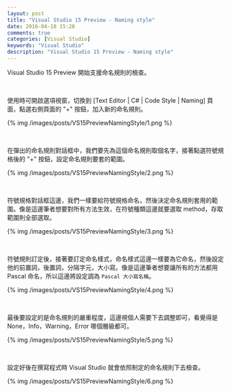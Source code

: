 ```yaml
---
layout: post
title: "Visual Studio 15 Preview - Naming style"
date: 2016-04-18 15:28
comments: true
categories: [Visual Studio]
keywords: "Visual Studio"
description: "Visual Studio 15 Preview - Naming style"
---
```


Visual Studio 15 Preview 開始支援命名規則的檢查。  

<!-- More -->

<br/>


使用時可開啟選項視窗，切換到 [Text Editor | C# | Code Style | Naming] 頁面，點選右側頁面的 "+" 按鈕，加入新的命名規則。  

{% img /images/posts/VS15PreviewNamingStyle/1.png %}

<br/>


在彈出的命名規則對話框中，我們要先為這個命名規則取個名字，接著點選符號規格後的 "+" 按鈕，設定命名規則要套的範圍。  

{% img /images/posts/VS15PreviewNamingStyle/2.png %}

<br/>


符號規格對話框這邊，我們一樣要給符號規格命名，然後決定命名規則套用的範圍。像是這邊筆者想要對所有方法生效，在符號種類這邊就要選取 method，存取範圍則全部選取。  

{% img /images/posts/VS15PreviewNamingStyle/3.png %}

<br/>


符號規則訂定後，接著要訂定命名樣式，命名樣式這邊一樣要為它命名，然後設定他的前置詞，後置詞，分隔字元，大小寫。像是這邊筆者想要讓所有的方法都用 Pascal 命名，所以這邊將設定調為 `Pascal 大小寫名稱`。  

{% img /images/posts/VS15PreviewNamingStyle/4.png %}

<br/>


最後要設定的是命名規則的嚴重程度，這邊視個人需要下去調整即可，看覺得是 None，Info，Warning，Error 哪個層級都可。   

{% img /images/posts/VS15PreviewNamingStyle/5.png %}

<br/>


設定好後在撰寫程式時 Visual Studio 就會依照制定的命名規則下去檢查。  

{% img /images/posts/VS15PreviewNamingStyle/6.png %}

<br/>

